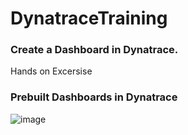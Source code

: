 # DynatraceTraining


### Create a Dashboard in Dynatrace. 
Hands on Excersise


### Prebuilt Dashboards in Dynatrace
![image](https://user-images.githubusercontent.com/19278855/123468225-1f205c00-d60f-11eb-8e19-36063b9bb52d.png)
